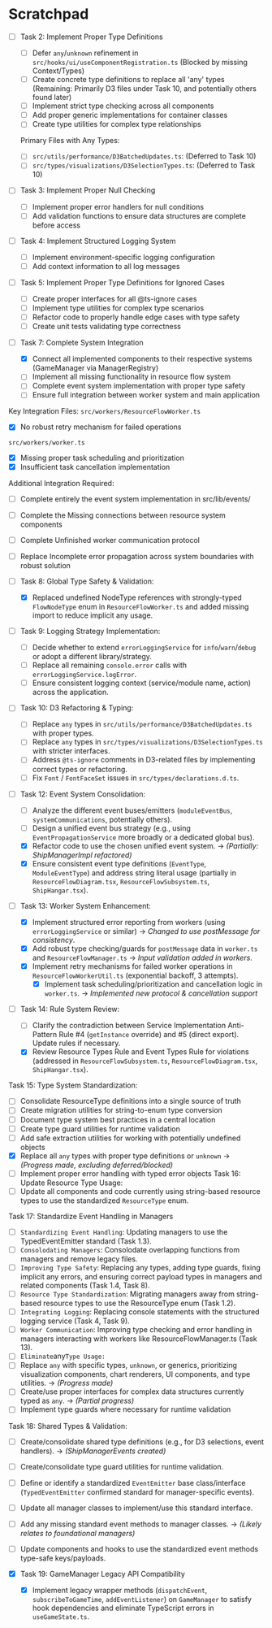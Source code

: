 # Scratchpad

- [ ] Task 2: Implement Proper Type Definitions

  - [ ] Defer `any`/`unknown` refinement in `src/hooks/ui/useComponentRegistration.ts` (Blocked by missing Context/Types)
  - [ ] Create concrete type definitions to replace all 'any' types (Remaining: Primarily D3 files under Task 10, and potentially others found later)
  - [ ] Implement strict type checking across all components
  - [ ] Add proper generic implementations for container classes
  - [ ] Create type utilities for complex type relationships

  Primary Files with Any Types:

  - [ ] `src/utils/performance/D3BatchedUpdates.ts`: (Deferred to Task 10)
  - [ ] `src/types/visualizations/D3SelectionTypes.ts`: (Deferred to Task 10)

- [ ] Task 3: Implement Proper Null Checking

  - [ ] Implement proper error handlers for null conditions
  - [ ] Add validation functions to ensure data structures are complete before access

- [ ] Task 4: Implement Structured Logging System

  - [ ] Implement environment-specific logging configuration
  - [ ] Add context information to all log messages

- [ ] Task 5: Implement Proper Type Definitions for Ignored Cases

  - [ ] Create proper interfaces for all @ts-ignore cases
  - [ ] Implement type utilities for complex type scenarios
  - [ ] Refactor code to properly handle edge cases with type safety
  - [ ] Create unit tests validating type correctness

- [ ] Task 7: Complete System Integration
  - [x] Connect all implemented components to their respective systems (GameManager via ManagerRegistry)
  - [ ] Implement all missing functionality in resource flow system
  - [ ] Complete event system implementation with proper type safety
  - [ ] Ensure full integration between worker system and main application

Key Integration Files:
`src/workers/ResourceFlowWorker.ts`

- [x] No robust retry mechanism for failed operations

`src/workers/worker.ts`

- [x] Missing proper task scheduling and prioritization
- [x] Insufficient task cancellation implementation

Additional Integration Required:

- [ ] Complete entirely the event system implementation in src/lib/events/
- [ ] Complete the Missing connections between resource system components
- [ ] Complete Unfinished worker communication protocol
- [ ] Replace Incomplete error propagation across system boundaries with robust solution

- [ ] Task 8: Global Type Safety & Validation:

  - [x] Replaced undefined NodeType references with strongly-typed `FlowNodeType` enum in `ResourceFlowWorker.ts` and added missing import to reduce implicit any usage.

- [ ] Task 9: Logging Strategy Implementation:

  - [ ] Decide whether to extend `errorLoggingService` for `info`/`warn`/`debug` or adopt a different library/strategy.
  - [ ] Replace all remaining `console.error` calls with `errorLoggingService.logError`.
  - [ ] Ensure consistent logging context (service/module name, action) across the application.

- [ ] Task 10: D3 Refactoring & Typing:

  - [ ] Replace `any` types in `src/utils/performance/D3BatchedUpdates.ts` with proper types.
  - [ ] Replace `any` types in `src/types/visualizations/D3SelectionTypes.ts` with stricter interfaces.
  - [ ] Address `@ts-ignore` comments in D3-related files by implementing correct types or refactoring.
  - [ ] Fix `Font` / `FontFaceSet` issues in `src/types/declarations.d.ts`.

- [ ] Task 12: Event System Consolidation:

  - [ ] Analyze the different event buses/emitters (`moduleEventBus`, `systemCommunications`, potentially others).
  - [ ] Design a unified event bus strategy (e.g., using `EventPropagationService` more broadly or a dedicated global bus).
  - [x] Refactor code to use the chosen unified event system. -> _(Partially: ShipManagerImpl refactored)_
  - [x] Ensure consistent event type definitions (`EventType`, `ModuleEventType`) and address string literal usage (partially in `ResourceFlowDiagram.tsx`, `ResourceFlowSubsystem.ts`, `ShipHangar.tsx`).

- [ ] Task 13: Worker System Enhancement:

  - [x] Implement structured error reporting from workers (using `errorLoggingService` or similar) -> _Changed to use postMessage for consistency_.
  - [x] Add robust type checking/guards for `postMessage` data in `worker.ts` and `ResourceFlowManager.ts` -> _Input validation added in workers_.
  - [x] Implement retry mechanisms for failed worker operations in `ResourceFlowWorkerUtil.ts` (exponential backoff, 3 attempts).
    - [x] Implement task scheduling/prioritization and cancellation logic in `worker.ts`.  -> _Implemented new protocol & cancellation support_

- [ ] Task 14: Rule System Review:
  - [ ] Clarify the contradiction between Service Implementation Anti-Pattern Rule #4 (`getInstance` override) and #5 (direct export). Update rules if necessary.
  - [x] Review Resource Types Rule and Event Types Rule for violations (addressed in `ResourceFlowSubsystem.ts`, `ResourceFlowDiagram.tsx`, `ShipHangar.tsx`).

Task 15: Type System Standardization:

- [ ] Consolidate ResourceType definitions into a single source of truth
- [ ] Create migration utilities for string-to-enum type conversion
- [ ] Document type system best practices in a central location
- [ ] Create type guard utilities for runtime validation
- [ ] Add safe extraction utilities for working with potentially undefined objects
- [x] Replace all `any` types with proper type definitions or `unknown` -> _(Progress made, excluding deferred/blocked)_
- [ ] Implement proper error handling with typed error objects
      Task 16: Update Resource Type Usage:
- [ ] Update all components and code currently using string-based resource types to use the standardized `ResourceType` enum.

Task 17: Standardize Event Handling in Managers

- [ ] `Standardizing Event Handling`: Updating managers to use the TypedEventEmitter standard (Task 1.3).
- [ ] `Consolodating Managers`: Consolodate overlapping functions from managers and remove legacy files.
- [ ] `Improving Type Safety`: Replacing any types, adding type guards, fixing implicit any errors, and ensuring correct payload types in managers and related components (Task 1.4, Task 8).
- [ ] `Resource Type Standardization`: Migrating managers away from string-based resource types to use the ResourceType enum (Task 1.2).
- [ ] `Integrating Logging`: Replacing console statements with the structured logging service (Task 4, Task 9).
- [ ] `Worker Communication`: Improving type checking and error handling in managers interacting with workers like ResourceFlowManager.ts (Task 13).
- [ ] `Eliminate`any`Type Usage:`
- [ ] Replace `any` with specific types, `unknown`, or generics, prioritizing visualization components, chart renderers, UI components, and type utilities. -> _(Progress made)_
- [ ] Create/use proper interfaces for complex data structures currently typed as `any`. -> _(Partial progress)_
- [ ] Implement type guards where necessary for runtime validation

Task 18: Shared Types & Validation:

- [ ] Create/consolidate shared type definitions (e.g., for D3 selections, event handlers). -> _(ShipManagerEvents created)_
- [ ] Create/consolidate type guard utilities for runtime validation.
- [ ] Define or identify a standardized `EventEmitter` base class/interface (`TypedEventEmitter` confirmed standard for manager-specific events).
- [ ] Update all manager classes to implement/use this standard interface.
- [ ] Add any missing standard event methods to manager classes. -> _(Likely relates to foundational managers)_
- [ ] Update components and hooks to use the standardized event methods type-safe keys/payloads.

- [x] Task 19: GameManager Legacy API Compatibility
  - [x] Implement legacy wrapper methods (`dispatchEvent`, `subscribeToGameTime`, `addEventListener`) on `GameManager` to satisfy hook dependencies and eliminate TypeScript errors in `useGameState.ts`.
